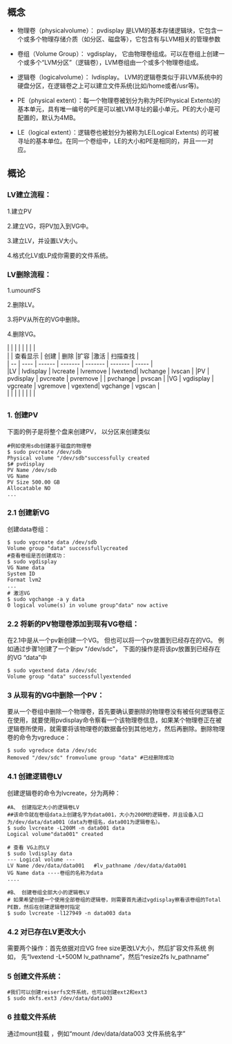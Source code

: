 
## 概念

- 物理卷（physicalvolume）： pvdisplay  是LVM的基本存储逻辑块，它包含一个或多个物理存储介质（如分区、磁盘等），它包含有与LVM相关的管理参数

- 卷组（Volume Group）： vgdisplay， 它由物理卷组成。可以在卷组上创建一个或多个“LVM分区”（逻辑卷），LVM卷组由一个或多个物理卷组成。

- 逻辑卷（logicalvolume）： lvdisplay。 LVM的逻辑卷类似于非LVM系统中的硬盘分区，在逻辑卷之上可以建立文件系统(比如/home或者/usr等)。


- PE（physical extent）：每一个物理卷被划分为称为PE(Physical Extents)的基本单元，具有唯一编号的PE是可以被LVM寻址的最小单元。PE的大小是可配置的，默认为4MB。
- LE（logical extent）：逻辑卷也被划分为被称为LE(Logical Extents) 的可被寻址的基本单位。在同一个卷组中，LE的大小和PE是相同的，并且一一对应。

## 概论

### LV建立流程：

1.建立PV

2.建立VG，将PV加入到VG中。

3.建立LV，并设置LV大小。

4.格式化LV或LP成你需要的文件系统。

 ### LV删除流程：

1.umountFS

2.删除LV。

3.将PV从所在的VG中删除。

4.删除VG。


|     |             |          |            |           |             |           | 	
|     | 查看显示    |  创建      |  删除        |扩容         |激活     |   扫描查找 |   
| --  | ----        | ------   |  -------   | -------   | -------     | -----     |  
|LV   | lvdisplay   | lvcreate |   lvremove |   lvextend|    lvchange |   lvscan  | 
|PV   | pvdisplay   | pvcreate |   pvremove |           |    pvchange |   pvscan  | 
|VG   | vgdisplay   | vgcreate |   vgremove |   vgextend|    vgchange |   vgscan  |  
|     |             |          |            |           |             |           |

## 

### 1. 创建PV
下面的例子是将整个盘来创建PV， 以分区来创建类似
```shell
#例如使用sdb创建基于磁盘的物理卷
$ sudo pvcreate /dev/sdb
Physical volume "/dev/sdb"successfully created
$# pvdisplay
PV Name /dev/sdb
VG Name
PV Size 500.00 GB
Allocatable NO
...
```

### 2.1  创建新VG

创建data卷组：

```shell
$ sudo vgcreate data /dev/sdb
Volume group "data" successfullycreated
#查看卷组是否创建成功：
$ sudo vgdisplay
VG Name data
System ID
Format lvm2
...
# 激活VG
$ sudo vgchange -a y data
0 logical volume(s) in volume group"data" now active
```

### 2.2 将新的PV物理卷添加到现有VG卷组：

在2.1中是从一个pv新创建一个VG。 但也可以将一个pv放置到已经存在的VG。 例如通过步骤1创建了一个新pv "/dev/sdc"， 下面的操作是将该pv放置到已经存在的VG “data”中

```shell
$ sudo vgextend data /dev/sdc
Volume group "data" successfullyextended
```

### 3 从现有的VG中删除一个PV：

要从一个卷组中删除一个物理卷，首先要确认要删除的物理卷没有被任何逻辑卷正在使用，就要使用pvdisplay命令察看一个该物理卷信息，如果某个物理卷正在被逻辑卷所使用，就需要将该物理卷的数据备份到其他地方，然后再删除。删除物理卷的命令为vgreduce：
```shell
$ sudo vgreduce data /dev/sdc
Removed "/dev/sdc" fromvolume group "data" #已经删除成功
```

### 4.1 创建逻辑卷LV

创建逻辑卷的命令为lvcreate，分为两种：
```shell
#A、 创建指定大小的逻辑卷LV
##该命令就在卷组data上创建名字为data001，大小为200M的逻辑卷，并且设备入口为/dev/data/data001（data为卷组名，data001为逻辑卷名）。
$ sudo lvcreate -L200M -n data001 data
Logical volume"data001" created

# 查看 VG上的LV
$ sudo lvdisplay data
--- Logical volume ---
LV Name /dev/data/data001   #lv_pathname /dev/data/data001
VG Name data ----卷组的名称为data
....
 
#B、 创建卷组全部大小的逻辑卷LV
# 如果希望创建一个使用全部卷组的逻辑卷，则需要首先通过vgdisplay察看该卷组的Total PE数，然后在创建逻辑卷时指定
$ sudo lvcreate -l127949 -n data003 data
```

### 4.2 对已存在LV更改大小
需要两个操作：首先依据对应VG free size更改LV大小，然后扩容文件系统
例如， 先“lvextend -L+500M lv_pathname”，然后“resize2fs   lv_pathname”

### 5 创建文件系统：
```shell
#我们可以创建reiserfs文件系统，也可以创建ext2和ext3
$ sudo mkfs.ext3 /dev/data/data003
```

### 6 挂载文件系统 
通过mount挂载 ，例如“mount /dev/data/data003  文件系统名字”

